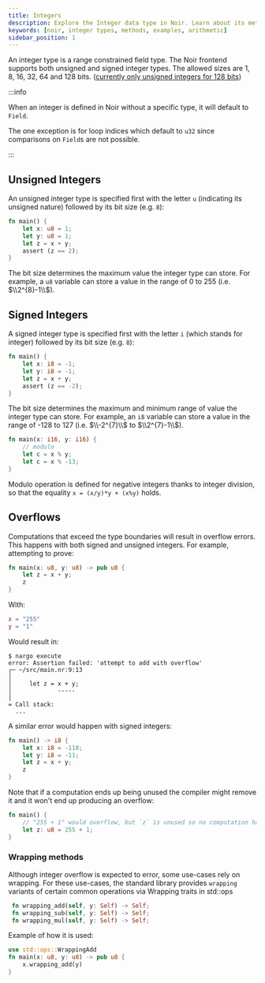 ```yaml
---
title: Integers
description: Explore the Integer data type in Noir. Learn about its methods, see real-world examples, and grasp how to efficiently use Integers in your Noir code.
keywords: [noir, integer types, methods, examples, arithmetic]
sidebar_position: 1
---
```


An integer type is a range constrained field type.
The Noir frontend supports both unsigned and signed integer types.
The allowed sizes are 1, 8, 16, 32, 64 and 128 bits. ([currently only unsigned integers for 128 bits](https://github.com/noir-lang/noir/issues/7591))

:::info

When an integer is defined in Noir without a specific type, it will default to `Field`.

The one exception is for loop indices which default to `u32` since comparisons on `Field`s are not possible.

:::

## Unsigned Integers

An unsigned integer type is specified first with the letter `u` (indicating its unsigned nature) followed by its bit size (e.g. `8`):

```rust
fn main() {
    let x: u8 = 1;
    let y: u8 = 1;
    let z = x + y;
    assert (z == 2);
}
```

The bit size determines the maximum value the integer type can store. For example, a `u8` variable can store a value in the range of 0 to 255 (i.e. $\\2^{8}-1\\$).

## Signed Integers

A signed integer type is specified first with the letter `i` (which stands for integer) followed by its bit size (e.g. `8`):

```rust
fn main() {
    let x: i8 = -1;
    let y: i8 = -1;
    let z = x + y;
    assert (z == -2);
}
```

The bit size determines the maximum and minimum range of value the integer type can store. For example, an `i8` variable can store a value in the range of -128 to 127 (i.e. $\\-2^{7}\\$ to $\\2^{7}-1\\$).


```rust
fn main(x: i16, y: i16) {
    // modulo
    let c = x % y;
    let c = x % -13;
}
```

Modulo operation is defined for negative integers thanks to integer division, so that the equality `x = (x/y)*y + (x%y)` holds.

## Overflows

Computations that exceed the type boundaries will result in overflow errors. This happens with both signed and unsigned integers. For example, attempting to prove:

```rust
fn main(x: u8, y: u8) -> pub u8 {
    let z = x + y;
    z
}
```

With:

```toml
x = "255"
y = "1"
```

Would result in:

```
$ nargo execute
error: Assertion failed: 'attempt to add with overflow'
┌─ ~/src/main.nr:9:13
│
│     let z = x + y;
│             -----
│
= Call stack:
  ...
```

A similar error would happen with signed integers:

```rust
fn main() -> i8 {
    let x: i8 = -118;
    let y: i8 = -11;
    let z = x + y;
    z
}
```

Note that if a computation ends up being unused the compiler might remove it and it won't end up producing an overflow:

```rust
fn main() {
    // "255 + 1" would overflow, but `z` is unused so no computation happens
    let z: u8 = 255 + 1;
}
```

### Wrapping methods

Although integer overflow is expected to error, some use-cases rely on wrapping. For these use-cases, the standard library provides `wrapping` variants of certain common operations via Wrapping traits in std::ops

```rust
 fn wrapping_add(self, y: Self) -> Self;
 fn wrapping_sub(self, y: Self) -> Self;
 fn wrapping_mul(self, y: Self) -> Self;
```

Example of how it is used:

```rust
use std::ops::WrappingAdd
fn main(x: u8, y: u8) -> pub u8 {
    x.wrapping_add(y)
}
```
